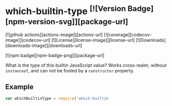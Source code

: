 # which-builtin-type <sup>[![Version Badge][npm-version-svg]][package-url]</sup>

[![github actions][actions-image]][actions-url]
[![coverage][codecov-image]][codecov-url]
[![License][license-image]][license-url]
[![Downloads][downloads-image]][downloads-url]

[![npm badge][npm-badge-png]][package-url]

What is the type of this builtin JavaScript value? Works cross-realm, without `instanceof`, and can not be fooled by a `constructor` property.

## Example

```js
var whichBuiltinType = require('which-builtin